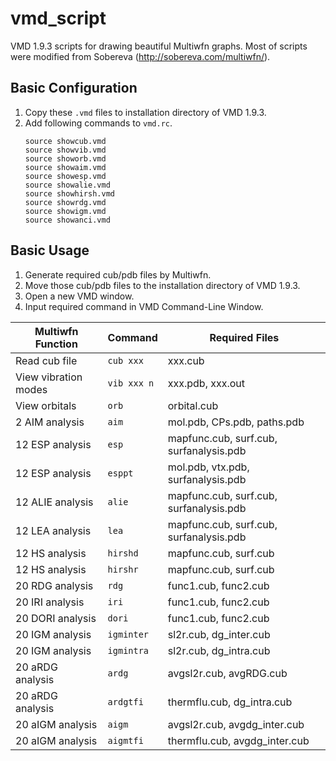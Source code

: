 # vmd_script
VMD 1.9.3 scripts for drawing beautiful Multiwfn graphs. Most of scripts were modified from Sobereva (http://sobereva.com/multiwfn/).

## Basic Configuration
1. Copy these `.vmd` files to installation directory of VMD 1.9.3.
2. Add following commands to `vmd.rc`.
    ```
    source showcub.vmd
    source showvib.vmd
    source showorb.vmd
    source showaim.vmd
    source showesp.vmd
    source showalie.vmd
    source showhirsh.vmd
    source showrdg.vmd
    source showigm.vmd
    source showanci.vmd
    ```

## Basic Usage
1. Generate required cub/pdb files by Multiwfn.
2. Move those cub/pdb files to the installation directory of VMD 1.9.3.
3. Open a new VMD window.
4. Input required command in VMD Command-Line Window.

| Multiwfn Function     | Command      | Required Files                            |
| --------------------- | ------------ | ----------------------------------------- |
| Read cub file         | `cub xxx`    | xxx.cub                                   |
| View vibration modes  | `vib xxx n`  | xxx.pdb, xxx.out                          |
| View orbitals         | `orb`        | orbital.cub                               |
| 2  AIM analysis       | `aim`        | mol.pdb, CPs.pdb, paths.pdb               |
| 12 ESP analysis       | `esp`        | mapfunc.cub, surf.cub, surfanalysis.pdb   |
| 12 ESP analysis       | `esppt`      | mol.pdb, vtx.pdb, surfanalysis.pdb        |
| 12 ALIE analysis      | `alie`       | mapfunc.cub, surf.cub, surfanalysis.pdb   |
| 12 LEA analysis       | `lea`        | mapfunc.cub, surf.cub, surfanalysis.pdb   |
| 12 HS analysis        | `hirshd`     | mapfunc.cub, surf.cub                     |
| 12 HS analysis        | `hirshr`     | mapfunc.cub, surf.cub                     |
| 20 RDG analysis       | `rdg`        | func1.cub, func2.cub                      |
| 20 IRI analysis       | `iri`        | func1.cub, func2.cub                      |
| 20 DORI analysis      | `dori`       | func1.cub, func2.cub                      |
| 20 IGM analysis       | `igminter`   | sl2r.cub, dg_inter.cub                    |
| 20 IGM analysis       | `igmintra`   | sl2r.cub, dg_intra.cub                    |
| 20 aRDG analysis      | `ardg`       | avgsl2r.cub, avgRDG.cub                   |
| 20 aRDG analysis      | `ardgtfi`    | thermflu.cub, dg_intra.cub                |
| 20 aIGM analysis      | `aigm`       | avgsl2r.cub, avgdg_inter.cub              |
| 20 aIGM analysis      | `aigmtfi`    | thermflu.cub, avgdg_inter.cub             |
